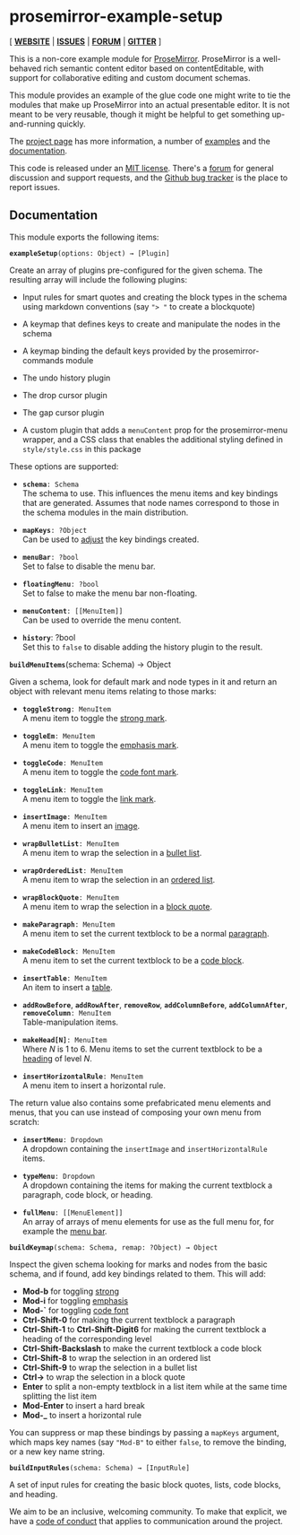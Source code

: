 # prosemirror-example-setup

[ [**WEBSITE**](https://prosemirror.net) | [**ISSUES**](https://github.com/prosemirror/prosemirror-example-setup/issues) | [**FORUM**](https://discuss.prosemirror.net) | [**GITTER**](https://gitter.im/ProseMirror/prosemirror) ]

This is a non-core example module for [ProseMirror](https://prosemirror.net).
ProseMirror is a well-behaved rich semantic content editor based on
contentEditable, with support for collaborative editing and custom
document schemas.

This module provides an example of the glue code one might write to
tie the modules that make up ProseMirror into an actual presentable
editor. It is not meant to be very reusable, though it might be
helpful to get something up-and-running quickly.

The [project page](https://prosemirror.net) has more information, a
number of [examples](https://prosemirror.net/examples/) and the
[documentation](https://prosemirror.net/docs/).

This code is released under an
[MIT license](https://github.com/prosemirror/prosemirror/tree/master/LICENSE).
There's a [forum](http://discuss.prosemirror.net) for general
discussion and support requests, and the
[Github bug tracker](https://github.com/prosemirror/prosemirror-example-setup/issues)
is the place to report issues.

## Documentation

This module exports the following items:

**`exampleSetup`**`(options: Object) → [Plugin]`

Create an array of plugins pre-configured for the given schema. The
resulting array will include the following plugins:

 * Input rules for smart quotes and creating the block types in the
   schema using markdown conventions (say `"> "` to create a
   blockquote)

 * A keymap that defines keys to create and manipulate the nodes in the
   schema

 * A keymap binding the default keys provided by the
   prosemirror-commands module

 * The undo history plugin

 * The drop cursor plugin

 * The gap cursor plugin

 * A custom plugin that adds a `menuContent` prop for the
   prosemirror-menu wrapper, and a CSS class that enables the
   additional styling defined in `style/style.css` in this package

These options are supported:

 * **`schema`**`: Schema`\
   The schema to use. This influences the menu items and key bindings
   that are generated. Assumes that node names correspond to those in
   the schema modules in the main distribution.

 * **`mapKeys`**`: ?Object`\
   Can be used to [adjust](#build-key-map) the key
   bindings created.

 * **`menuBar`**`: ?bool`\
   Set to false to disable the menu bar.

 * **`floatingMenu`**`: ?bool`\
   Set to false to make the menu bar non-floating.

 * **`menuContent`**`: [[MenuItem]]`\
   Can be used to override the menu content.

 * **`history`**: ?bool\
   Set this to `false` to disable adding the history plugin to the
   result.

**`buildMenuItems`**(schema: Schema) → Object

Given a schema, look for default mark and node types in it and
return an object with relevant menu items relating to those marks:

 * **`toggleStrong`**`: MenuItem`\
   A menu item to toggle the [strong mark](#schema-basic.StrongMark).

 * **`toggleEm`**`: MenuItem`\
   A menu item to toggle the [emphasis mark](#schema-basic.EmMark).

 * **`toggleCode`**`: MenuItem`\
   A menu item to toggle the [code font mark](#schema-basic.CodeMark).

 * **`toggleLink`**`: MenuItem`\
   A menu item to toggle the [link mark](#schema-basic.LinkMark).

 * **`insertImage`**`: MenuItem`\
   A menu item to insert an [image](#schema-basic.Image).

 * **`wrapBulletList`**`: MenuItem`\
   A menu item to wrap the selection in a [bullet list](#schema-list.BulletList).

 * **`wrapOrderedList`**`: MenuItem`\
   A menu item to wrap the selection in an [ordered list](#schema-list.OrderedList).

 * **`wrapBlockQuote`**`: MenuItem`\
   A menu item to wrap the selection in a [block quote](#schema-basic.BlockQuote).

 * **`makeParagraph`**`: MenuItem`\
   A menu item to set the current textblock to be a normal
   [paragraph](#schema-basic.Paragraph).

 * **`makeCodeBlock`**`: MenuItem`\
   A menu item to set the current textblock to be a
   [code block](#schema-basic.CodeBlock).

 * **`insertTable`**`: MenuItem`\
   An item to insert a [table](#schema-table).

 * **`addRowBefore`**, **`addRowAfter`**, **`removeRow`**, **`addColumnBefore`**, **`addColumnAfter`**, **`removeColumn`**`: MenuItem`\
   Table-manipulation items.

 * **`makeHead[N]`**`: MenuItem`\
   Where _N_ is 1 to 6. Menu items to set the current textblock to
   be a [heading](#schema-basic.Heading) of level _N_.

 * **`insertHorizontalRule`**`: MenuItem`\
   A menu item to insert a horizontal rule.

The return value also contains some prefabricated menu elements and
menus, that you can use instead of composing your own menu from
scratch:

 * **`insertMenu`**`: Dropdown`\
   A dropdown containing the `insertImage` and
   `insertHorizontalRule` items.

 * **`typeMenu`**`: Dropdown`\
   A dropdown containing the items for making the current
   textblock a paragraph, code block, or heading.

 * **`fullMenu`**`: [[MenuElement]]`\
   An array of arrays of menu elements for use as the full menu
   for, for example the [menu bar](#menu.MenuBarEditorView).

<a name="build-key-map"></a>**`buildKeymap`**`(schema: Schema, remap: ?Object) → Object`

Inspect the given schema looking for marks and nodes from the
basic schema, and if found, add key bindings related to them.
This will add:

* **Mod-b** for toggling [strong](#schema-basic.StrongMark)
* **Mod-i** for toggling [emphasis](#schema-basic.EmMark)
* **Mod-`** for toggling [code font](#schema-basic.CodeMark)
* **Ctrl-Shift-0** for making the current textblock a paragraph
* **Ctrl-Shift-1** to **Ctrl-Shift-Digit6** for making the current
  textblock a heading of the corresponding level
* **Ctrl-Shift-Backslash** to make the current textblock a code block
* **Ctrl-Shift-8** to wrap the selection in an ordered list
* **Ctrl-Shift-9** to wrap the selection in a bullet list
* **Ctrl->** to wrap the selection in a block quote
* **Enter** to split a non-empty textblock in a list item while at
  the same time splitting the list item
* **Mod-Enter** to insert a hard break
* **Mod-_** to insert a horizontal rule

You can suppress or map these bindings by passing a `mapKeys`
argument, which maps key names (say `"Mod-B"` to either `false`, to
remove the binding, or a new key name string.

**`buildInputRules`**`(schema: Schema) → [InputRule]`

A set of input rules for creating the basic block quotes, lists,
code blocks, and heading.

We aim to be an inclusive, welcoming community. To make that explicit,
we have a [code of
conduct](http://contributor-covenant.org/version/1/1/0/) that applies
to communication around the project.
